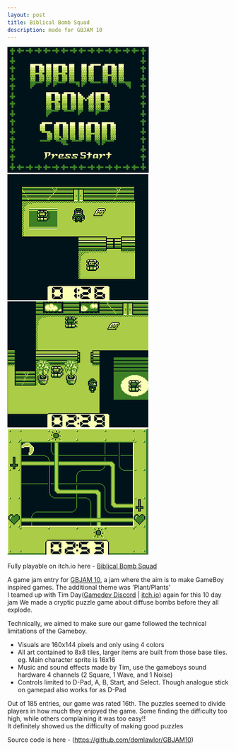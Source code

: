 ```yaml
---
layout: post
title: Biblical Bomb Squad
description: made for GBJAM 10
---
```


![GameTitleScreenImage](/assets/images/biblicalBombSquad/title.png)
![Level1Image](/assets/images/biblicalBombSquad/level1.png)
![Level2Image](/assets/images/biblicalBombSquad/level2.png)
![BombImage](/assets/images/biblicalBombSquad/bomb.png)

Fully playable on itch.io here - [Biblical Bomb Squad](https://bronxtaco.itch.io/biblical-bomb-squad)

A game jam entry for [GBJAM 10](https://itch.io/jam/gbjam-10), a jam where the aim is to make GameBoy inspired games. The additional theme was 'Plant/Plants'  
I teamed up with Tim Day([Gamedev Discord](https://discord.com/invite/NB542RwpJR) | [itch.io](https://bronxtaco.itch.io/)) again for this 10 day jam
We made a cryptic puzzle game about diffuse bombs before they all explode. 

Technically, we aimed to make sure our game followed the technical limitations of the Gameboy.    
  * Visuals are 160x144 pixels and only using 4 colors
  * All art contained to 8x8 tiles, larger items are built from those base tiles. eg. Main character sprite is 16x16
  * Music and sound effects made by Tim, use the gameboys sound hardware 4 channels (2 Square, 1 Wave, and 1 Noise)
  * Controls limited to D-Pad, A, B, Start, and Select. Though analogue stick on gamepad also works for as D-Pad

Out of 185 entries, our game was rated 16th. The puzzles seemed to divide players in how much they enjoyed the game. Some finding the difficulty too high, while others complaining it was too easy!!  
It definitely showed us the difficulty of making good puzzles

Source code is here - (https://github.com/domlawlor/GBJAM10)